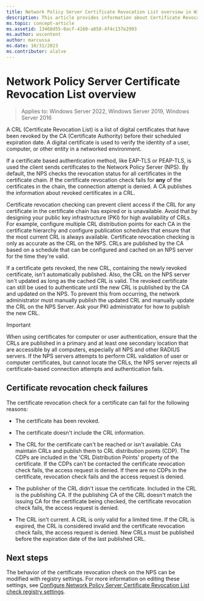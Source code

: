 ```yaml
---
title: Network Policy Server Certificate Revocation List overview in Windows Server
description: This article provides information about Certificate Revocation handling by the NPS (Network Policy Server) in a Windows Server environment.
ms.topic: concept-article
ms.assetid: 13468d55-0acf-4160-a858-4f4c137e2993
ms.author: wscontent
author: marcussa
ms.date: 10/31/2023
ms.contributor: alalve
---
```


# Network Policy Server Certificate Revocation List overview  

> Applies to: Windows Server 2022, Windows Server 2019, Windows Server 2016

A CRL (Certificate Revocation List) is a list of digital certificates that have been revoked by the CA (Certificate Authority) before their scheduled expiration date. A digital certificate is used to verify the identity of a user, computer, or other entity in a networked environment.

If a certificate based authentication method, like EAP-TLS or PEAP-TLS, is used the client sends certificates to the Network Policy Server (NPS). By default, the NPS checks the revocation status for all certificates in the certificate chain. If the certificate revocation check fails for **any** of the certificates in the chain, the connection attempt is denied. A CA publishes the information about revoked certificates in a CRL.  

Certificate revocation checking can prevent client access if the CRL for any certificate in the certificate chain has expired or is unavailable. Avoid that by designing your public key infrastructure (PKI) for high availability of CRLs. For example, configure multiple CRL distribution points for each CA in the certificate hierarchy and configure publication schedules that ensure that the most current CRL is always available. Certificate revocation checking is only as accurate as the CRL on the NPS. CRLs are published by the CA based on a schedule that can be configured and cached on an NPS server for the time they're valid.

If a certificate gets revoked, the new CRL, containing the newly revoked certificate, isn't automatically published. Also, the CRL on the NPS server isn't updated as long as the cached CRL is valid. The revoked certificate can still be used to authenticate until the new CRL is published by the CA and updated on the NPS. To prevent this from occurring, the network administrator must manually publish the updated CRL and manually update the CRL on the NPS Server. Ask your PKI administrator for how to publish the new CRL.

> [!IMPORTANT]
> When using certificates for computer or user authentication, ensure that the CRLs are published in a primary and at least one secondary location that are accessible by all computers, especially all NPS and other RADIUS servers. If the NPS servers attempts to perform CRL validation of user or computer certificates, but cannot locate the CRLs, the NPS server rejects all certificate-based connection attempts and authentication fails.

## Certificate revocation check failures

The certificate revocation check for a certificate can fail for the following reasons:

- The certificate has been revoked.

- The certificate doesn't include the CRL information.
  
- The CRL for the certificate can't be reached or isn't available.
  CAs maintain CRLs and publish them to CRL distribution points (CDP). The CDPs are included in the 'CRL Distribution Points' property of the certificate.
  If the CDPs can't be contacted the certificate revocation check fails, the access request is denied.
  If there are no CDPs in the certificate, revocation check fails and the access request is denied.

- The publisher of the CRL didn't issue the certificate.
  Included in the CRL is the publishing CA. If the publishing CA of the CRL doesn't match the issuing CA for the certificate being checked, the certificate revocation check fails, the access request is denied.

- The CRL isn't current.
  A CRL is only valid for a limited time. If the CRL is expired, the CRL is considered invalid and the certificate revocation check fails, the access request is denied.
  New CRLs must be published before the expiration date of the last published CRL.

## Next steps

The behavior of the certificate revocation check on the NPS can be modified with registry settings. For more information on editing these settings, see [Configure Network Policy Server Certificate Revocation List check registry settings](network-policy-server-certificate-revocation-list-check-registry-settings.md).
